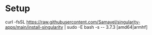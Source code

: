 # Setup

curl -fsSL https://raw.githubusercontent.com/Samayel/singularity-apps/main/install-singularity | sudo -E bash -s -- 3.7.3 [amd64|armhf]
